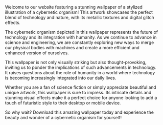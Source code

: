 <!--
Write me content for website with wallpaper "A stylized illustration of a cybernetic organism, with metallic textures and digital glitch effects."
-->

<!--font:Poppins.-->

Welcome to our website featuring a stunning wallpaper of a stylized illustration of a cybernetic organism! This artwork showcases the perfect blend of technology and nature, with its metallic textures and digital glitch effects.

The cybernetic organism depicted in this wallpaper represents the future of technology and its integration with humanity. As we continue to advance in science and engineering, we are constantly exploring new ways to merge our physical bodies with machines and create a more efficient and enhanced version of ourselves.

This wallpaper is not only visually striking but also thought-provoking, inviting us to ponder the implications of such advancements in technology. It raises questions about the role of humanity in a world where technology is becoming increasingly integrated into our daily lives.

Whether you are a fan of science fiction or simply appreciate beautiful and unique artwork, this wallpaper is sure to impress. Its intricate details and stunning visual effects make it a perfect choice for anyone looking to add a touch of futuristic style to their desktop or mobile device.

So why wait? Download this amazing wallpaper today and experience the beauty and wonder of a cybernetic organism for yourself!
